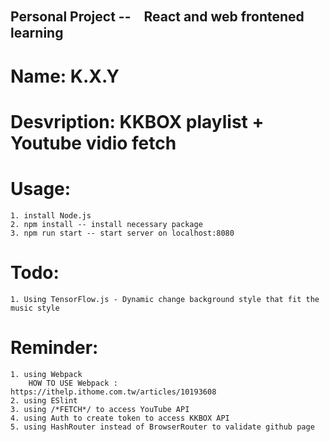 ## Personal Project --　React and web frontened learning 
# Name: K.X.Y

# Desvription: KKBOX playlist + Youtube vidio fetch

# Usage:
    1. install Node.js 
    2. npm install -- install necessary package 
    3. npm run start -- start server on localhost:8080
# Todo:
    1. Using TensorFlow.js - Dynamic change background style that fit the music style

# Reminder:
    1. using Webpack
        HOW TO USE Webpack : https://ithelp.ithome.com.tw/articles/10193608
    2. using ESlint
    3. using /*FETCH*/ to access YouTube API
    4. using Auth to create token to access KKBOX API
    5. using HashRouter instead of BrowserRouter to validate github page